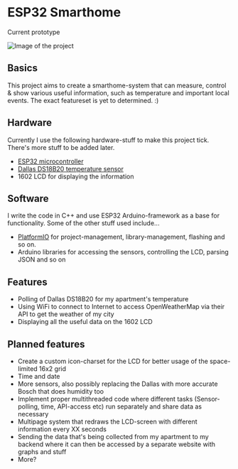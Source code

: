 # ESP32 Smarthome

Current prototype

![Image of the project](https://i.imgur.com/s7tQL1k.jpg)

## Basics
This project aims to create a smarthome-system that can measure, control & show various useful information, such as temperature and important local events. The exact featureset is yet to determined. :)

## Hardware
Currently I use the following hardware-stuff to make this project tick. There's more stuff to be added later.
+ [ESP32 microcontroller](http://esp32.net/)
+ [Dallas DS18B20 temperature sensor](https://datasheets.maximintegrated.com/en/ds/DS18B20.pdf)
+ 1602 LCD for displaying the information

## Software
I write the code in C++ and use ESP32 Arduino-framework as a base for functionality. Some of the other stuff used include...
+ [PlatformIO](https://platformio.org/) for project-management, library-management, flashing and so on.
+ Arduino libraries for accessing the sensors, controlling the LCD, parsing JSON and so on

## Features
+ Polling of Dallas DS18B20 for my apartment's temperature
+ Using WiFi to connect to Internet to access OpenWeatherMap via their API to get the weather of my city
+ Displaying all the useful data on the 1602 LCD

## Planned features
+ Create a custom icon-charset for the LCD for better usage of the space-limited 16x2 grid
+ Time and date
+ More sensors, also possibly replacing the Dallas with more accurate Bosch that does humidity too
+ Implement proper multithreaded code where different tasks (Sensor-polling, time, API-access etc) run separately and share data as necessary
+ Multipage system that redraws the LCD-screen with different information every XX seconds
+ Sending the data that's being collected from my apartment to my backend where it can then be accessed by a separate website with graphs and stuff
+ More?
